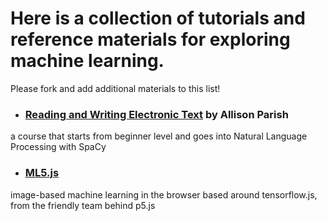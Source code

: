 # Here is a collection of tutorials and reference materials for exploring machine learning. 
Please fork and add additional materials to this list!

- ### [Reading and Writing Electronic Text](https://github.com/aparrish/rwet) by Allison Parish 
a course that starts from beginner level and goes into Natural Language Processing with SpaCy

- ### [ML5.js](https://ml5js.org/) 
image-based machine learning in the browser based around tensorflow.js, from the friendly team behind p5.js

